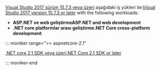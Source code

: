 <span data-ttu-id="0e529-101">[Visual Studio 2017 sürüm 15.7.3 veya üzeri](https://visualstudio.microsoft.com/downloads/) aşağıdaki iş yükleri ile:</span><span class="sxs-lookup"><span data-stu-id="0e529-101">[Visual Studio 2017 version 15.7.3 or later](https://visualstudio.microsoft.com/downloads/) with the following workloads:</span></span>

* <span data-ttu-id="0e529-102">**ASP.NET ve web geliştirme**</span><span class="sxs-lookup"><span data-stu-id="0e529-102">**ASP.NET and web development**</span></span>
* <span data-ttu-id="0e529-103">**.NET core platformlar arası geliştirme**</span><span class="sxs-lookup"><span data-stu-id="0e529-103">**.NET Core cross-platform development**</span></span>

::: moniker range=">= aspnetcore-2.1"

[<span data-ttu-id="0e529-104">.NET core 2.1 SDK veya üzeri</span><span class="sxs-lookup"><span data-stu-id="0e529-104">.NET Core 2.1 SDK or later</span></span>](https://www.microsoft.com/net/download/windows)

::: moniker-end
